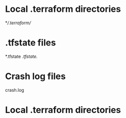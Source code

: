 # Local .terraform directories
**/.terraform/*

# .tfstate files
*.tfstate
*.tfstate.*

# Crash log files
crash.log
# Local .terraform directories
